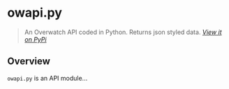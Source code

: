 # owapi.py
> An Overwatch API coded in Python. Returns json styled data. *[View it on PyPi](https://pypi.org/project/owapi/)*

## Overview
`owapi.py` is an API module...